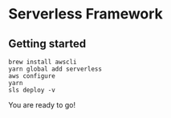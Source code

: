 # Serverless Framework


## Getting started

```
brew install awscli
yarn global add serverless
aws configure
yarn
sls deploy -v
```

You are ready to go!
